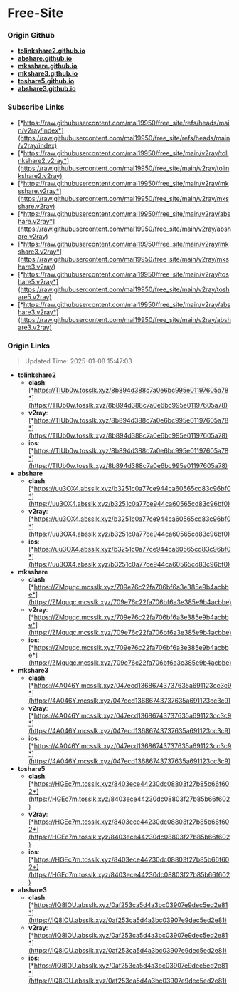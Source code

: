 # Free-Site

### Origin Github

- [**tolinkshare2.github.io**](https://github.com/tolinkshare2/tolinkshare2.github.io)
- [**abshare.github.io**](https://github.com/abshare/abshare.github.io)
- [**mksshare.github.io**](https://github.com/mksshare/mksshare.github.io)
- [**mkshare3.github.io**](https://github.com/mkshare3/mkshare3.github.io)
- [**toshare5.github.io**](https://github.com/toshare5/toshare5.github.io)
- [**abshare3.github.io**](https://github.com/abshare3/abshare3.github.io)

### Subscribe Links

- [*https://raw.githubusercontent.com/mai19950/free_site/refs/heads/main/v2ray/index*](https://raw.githubusercontent.com/mai19950/free_site/refs/heads/main/v2ray/index)
- [*https://raw.githubusercontent.com/mai19950/free_site/main/v2ray/tolinkshare2.v2ray*](https://raw.githubusercontent.com/mai19950/free_site/main/v2ray/tolinkshare2.v2ray)
- [*https://raw.githubusercontent.com/mai19950/free_site/main/v2ray/mksshare.v2ray*](https://raw.githubusercontent.com/mai19950/free_site/main/v2ray/mksshare.v2ray)
- [*https://raw.githubusercontent.com/mai19950/free_site/main/v2ray/abshare.v2ray*](https://raw.githubusercontent.com/mai19950/free_site/main/v2ray/abshare.v2ray)
- [*https://raw.githubusercontent.com/mai19950/free_site/main/v2ray/mkshare3.v2ray*](https://raw.githubusercontent.com/mai19950/free_site/main/v2ray/mkshare3.v2ray)
- [*https://raw.githubusercontent.com/mai19950/free_site/main/v2ray/toshare5.v2ray*](https://raw.githubusercontent.com/mai19950/free_site/main/v2ray/toshare5.v2ray)
- [*https://raw.githubusercontent.com/mai19950/free_site/main/v2ray/abshare3.v2ray*](https://raw.githubusercontent.com/mai19950/free_site/main/v2ray/abshare3.v2ray)

### Origin Links

> Updated Time: 2025-01-08 15:47:03

- **tolinkshare2**
  - **clash**: [*https://TIUb0w.tosslk.xyz/8b894d388c7a0e6bc995e01197605a78*](https://TIUb0w.tosslk.xyz/8b894d388c7a0e6bc995e01197605a78)
  - **v2ray**: [*https://TIUb0w.tosslk.xyz/8b894d388c7a0e6bc995e01197605a78*](https://TIUb0w.tosslk.xyz/8b894d388c7a0e6bc995e01197605a78)
  - **ios**: [*https://TIUb0w.tosslk.xyz/8b894d388c7a0e6bc995e01197605a78*](https://TIUb0w.tosslk.xyz/8b894d388c7a0e6bc995e01197605a78)
- **abshare**
  - **clash**: [*https://uu3OX4.absslk.xyz/b3251c0a77ce944ca60565cd83c96bf0*](https://uu3OX4.absslk.xyz/b3251c0a77ce944ca60565cd83c96bf0)
  - **v2ray**: [*https://uu3OX4.absslk.xyz/b3251c0a77ce944ca60565cd83c96bf0*](https://uu3OX4.absslk.xyz/b3251c0a77ce944ca60565cd83c96bf0)
  - **ios**: [*https://uu3OX4.absslk.xyz/b3251c0a77ce944ca60565cd83c96bf0*](https://uu3OX4.absslk.xyz/b3251c0a77ce944ca60565cd83c96bf0)
- **mksshare**
  - **clash**: [*https://ZMquqc.mcsslk.xyz/709e76c22fa706bf6a3e385e9b4acbbe*](https://ZMquqc.mcsslk.xyz/709e76c22fa706bf6a3e385e9b4acbbe)
  - **v2ray**: [*https://ZMquqc.mcsslk.xyz/709e76c22fa706bf6a3e385e9b4acbbe*](https://ZMquqc.mcsslk.xyz/709e76c22fa706bf6a3e385e9b4acbbe)
  - **ios**: [*https://ZMquqc.mcsslk.xyz/709e76c22fa706bf6a3e385e9b4acbbe*](https://ZMquqc.mcsslk.xyz/709e76c22fa706bf6a3e385e9b4acbbe)
- **mkshare3**
  - **clash**: [*https://4A046Y.mcsslk.xyz/047ecd13686743737635a691123cc3c9*](https://4A046Y.mcsslk.xyz/047ecd13686743737635a691123cc3c9)
  - **v2ray**: [*https://4A046Y.mcsslk.xyz/047ecd13686743737635a691123cc3c9*](https://4A046Y.mcsslk.xyz/047ecd13686743737635a691123cc3c9)
  - **ios**: [*https://4A046Y.mcsslk.xyz/047ecd13686743737635a691123cc3c9*](https://4A046Y.mcsslk.xyz/047ecd13686743737635a691123cc3c9)
- **toshare5**
  - **clash**: [*https://HGEc7m.tosslk.xyz/8403ece44230dc08803f27b85b66f602*](https://HGEc7m.tosslk.xyz/8403ece44230dc08803f27b85b66f602)
  - **v2ray**: [*https://HGEc7m.tosslk.xyz/8403ece44230dc08803f27b85b66f602*](https://HGEc7m.tosslk.xyz/8403ece44230dc08803f27b85b66f602)
  - **ios**: [*https://HGEc7m.tosslk.xyz/8403ece44230dc08803f27b85b66f602*](https://HGEc7m.tosslk.xyz/8403ece44230dc08803f27b85b66f602)
- **abshare3**
  - **clash**: [*https://IQ8IOU.absslk.xyz/0af253ca5d4a3bc03907e9dec5ed2e81*](https://IQ8IOU.absslk.xyz/0af253ca5d4a3bc03907e9dec5ed2e81)
  - **v2ray**: [*https://IQ8IOU.absslk.xyz/0af253ca5d4a3bc03907e9dec5ed2e81*](https://IQ8IOU.absslk.xyz/0af253ca5d4a3bc03907e9dec5ed2e81)
  - **ios**: [*https://IQ8IOU.absslk.xyz/0af253ca5d4a3bc03907e9dec5ed2e81*](https://IQ8IOU.absslk.xyz/0af253ca5d4a3bc03907e9dec5ed2e81)
